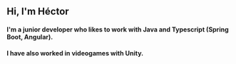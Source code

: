 ## Hi, I'm Héctor

#### I'm a junior developer who likes to work with Java and Typescript (Spring Boot, Angular).

#### I have also worked in videogames with Unity.
